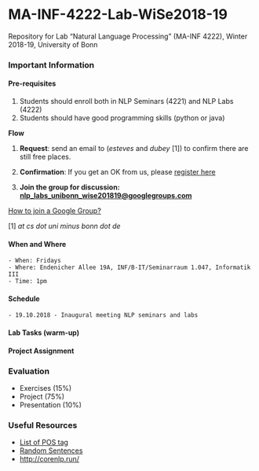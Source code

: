 # MA-INF-4222-Lab-WiSe2018-19
Repository for Lab “Natural Language Processing” (MA-INF 4222), Winter 2018-19, University of Bonn

### Important Information ###

#### Pre-requisites ####

1. Students should enroll both in NLP Seminars (4221) and NLP Labs (4222)
2. Students should have good programming skills (python or java)

**Flow**

1. **Request**: send an email to (*esteves* and *dubey* [1]) to confirm there are still free places.

2. **Confirmation**: If you get an OK from us, please [register here](https://docs.google.com/forms/d/e/1FAIpQLSc2SQu_WpGWJClKFuJn_auXY0afsyO-OGyHDg44OONkiSJ5Rw/viewform)

3. **Join the group for discussion: nlp_labs_unibonn_wise201819@googlegroups.com**

[How to join a Google Group?](https://support.google.com/groups/answer/1067205?hl=en)


[1] *at cs dot uni minus bonn dot de*

#### When and Where
	- When: Fridays
	- Where: Endenicher Allee 19A, INF/B-IT/Seminarraum 1.047, Informatik III
	- Time: 1pm

#### Schedule
	- 19.10.2018 - Inaugural meeting NLP seminars and labs
	
#### Lab Tasks (warm-up)

#### Project Assignment

### Evaluation
  - Exercises (15%) 
  - Project (75%) 
  - Presentation (10%)

### Useful Resources
- [List of POS tag](https://www.ling.upenn.edu/courses/Fall_2003/ling001/penn_treebank_pos.html)
- [Random Sentences](https://cockatooscreeching.wordpress.com/2014/05/29/a-list-of-completely-random-sentences/) 
- http://corenlp.run/


